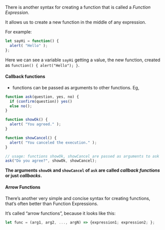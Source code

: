 There is another syntax for creating a function that is called a _Function Expression_.

It allows us to create a new function in the middle of any expression.

For example:

```javascript
let sayHi = function() {
  alert( "Hello" );
};
```

Here we can see a variable `sayHi` getting a value, the new function, created as `function() { alert("Hello"); }`.



#### Callback functions

- functions can be passed as arguments to other functions. Eg,

```javascript
function ask(question, yes, no) {
  if (confirm(question)) yes()
  else no();
}

function showOk() {
  alert( "You agreed." );
}

function showCancel() {
  alert( "You canceled the execution." );
}

// usage: functions showOk, showCancel are passed as arguments to ask
ask("Do you agree?", showOk, showCancel);
```

**The arguments `showOk` and `showCancel` of `ask` are called _callback functions_ or just _callbacks_.**



#### Arrow Functions

There’s another very simple and concise syntax for creating functions, that’s often better than Function Expressions.

It’s called “arrow functions”, because it looks like this:

```javascript
let func = (arg1, arg2, ..., argN) => {expression1; expression2; };
```
